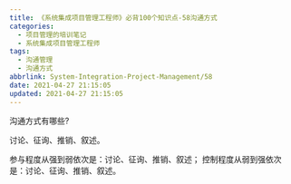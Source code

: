 ```yaml
---
title: 《系统集成项目管理工程师》必背100个知识点-58沟通方式
categories:
  - 项目管理的培训笔记
  - 系统集成项目管理工程师
tags:
  - 沟通管理
  - 沟通方式
abbrlink: System-Integration-Project-Management/58
date: 2021-04-27 21:15:05
updated: 2021-04-27 21:15:05
---
```



沟通方式有哪些?

讨论、征询、推销、叙述。

参与程度从强到弱依次是：讨论、征询、推销、叙述；
控制程度从弱到强依次是：讨论、征询、推销、叙述。
